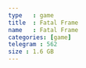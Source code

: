 ```yaml
---
type   : game
title  : Fatal Frame
name   : Fatal Frame
categories: [game]
telegram : 562
size : 1.6 GB
---
```



